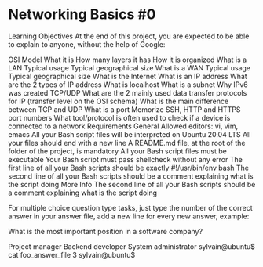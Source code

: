 # Networking Basics #0

Learning Objectives
At the end of this project, you are expected to be able to explain to anyone, without the help of Google:

OSI Model
What it is
How many layers it has
How it is organized
What is a LAN
Typical usage
Typical geographical size
What is a WAN
Typical usage
Typical geographical size
What is the Internet
What is an IP address
What are the 2 types of IP address
What is localhost
What is a subnet
Why IPv6 was created
TCP/UDP
What are the 2 mainly used data transfer protocols for IP (transfer level on the OSI schema)
What is the main difference between TCP and UDP
What is a port
Memorize SSH, HTTP and HTTPS port numbers
What tool/protocol is often used to check if a device is connected to a network
Requirements
General
Allowed editors: vi, vim, emacs
All your Bash script files will be interpreted on Ubuntu 20.04 LTS
All your files should end with a new line
A README.md file, at the root of the folder of the project, is mandatory
All your Bash script files must be executable
Your Bash script must pass shellcheck without any error
The first line of all your Bash scripts should be exactly #!/usr/bin/env bash
The second line of all your Bash scripts should be a comment explaining what is the script doing
More Info
The second line of all your Bash scripts should be a comment explaining what is the script doing

For multiple choice question type tasks, just type the number of the correct answer in your answer file, add a new line for every new answer, example:

What is the most important position in a software company?

Project manager
Backend developer
System administrator
sylvain@ubuntu$ cat foo_answer_file
3
sylvain@ubuntu$